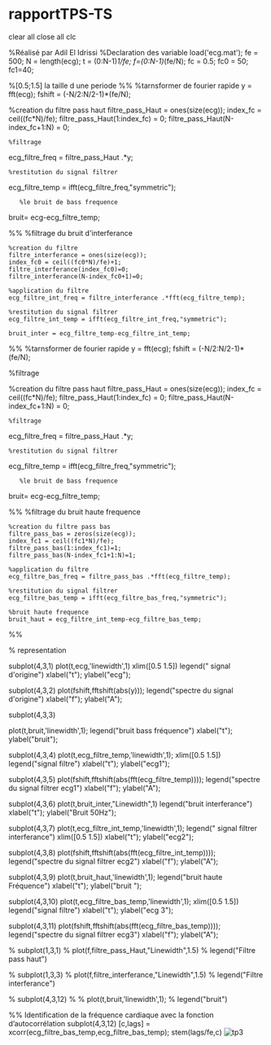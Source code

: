 # rapportTPS-TS

clear all
close all
clc

%Réalisé par Adil El Idrissi
%Declaration des variable
load('ecg.mat');
fe = 500;
N = length(ecg);
t = (0:N-1)*1/fe;
f=(0:N-1)*(fe/N);
fc = 0.5;
fc0 = 50;
fc1=40;

%[0.5;1.5] la taille d une periode
%%
%tarnsformer de fourier rapide 
y = fft(ecg);
fshift = (-N/2:N/2-1)*(fe/N);



   %creation du filtre pass haut
filtre_pass_Haut = ones(size(ecg));
index_fc = ceil((fc*N)/fe);
filtre_pass_Haut(1:index_fc) = 0;
filtre_pass_Haut(N-index_fc+1:N) = 0;

    %filtrage 
ecg_filtre_freq = filtre_pass_Haut .*y;

    %restitution du signal filtrer
 ecg_filtre_temp = ifft(ecg_filtre_freq,"symmetric");  
 
       %le bruit de bass frequence
 bruit= ecg-ecg_filtre_temp;
 
%% 
 %filtrage du bruit d'interferance
 
    %creation du filtre
    filtre_interferance = ones(size(ecg));
    index_fc0 = ceil((fc0*N)/fe)+1;
    filtre_interferance(index_fc0)=0;
    filtre_interferance(N-index_fc0+1)=0;
    
    %application du filtre
    ecg_filtre_int_freq = filtre_interferance .*fft(ecg_filtre_temp);
 
    %restitution du signal filtrer
    ecg_filtre_int_temp = ifft(ecg_filtre_int_freq,"symmetric");  
    
    bruit_inter = ecg_filtre_temp-ecg_filtre_int_temp; 
 
 
%%
%tarnsformer de fourier rapide 
y = fft(ecg);
fshift = (-N/2:N/2-1)*(fe/N);

%filtrage

   %creation du filtre pass haut
filtre_pass_Haut = ones(size(ecg));
index_fc = ceil((fc*N)/fe);
filtre_pass_Haut(1:index_fc) = 0;
filtre_pass_Haut(N-index_fc+1:N) = 0;

    %filtrage 
ecg_filtre_freq = filtre_pass_Haut .*y;

    %restitution du signal filtrer
 ecg_filtre_temp = ifft(ecg_filtre_freq,"symmetric");  
 
       %le bruit de bass frequence
 bruit= ecg-ecg_filtre_temp;
 
%% 
 %filtrage du bruit haute frequence
 
    %creation du filtre pass bas
    filtre_pass_bas = zeros(size(ecg));
    index_fc1 = ceil((fc1*N)/fe);
    filtre_pass_bas(1:index_fc1)=1;
    filtre_pass_bas(N-index_fc1+1:N)=1;
    
    %application du filtre
    ecg_filtre_bas_freq = filtre_pass_bas .*fft(ecg_filtre_temp);
 
    %restitution du signal filtrer
    ecg_filtre_bas_temp = ifft(ecg_filtre_bas_freq,"symmetric");  
    
    %bruit haute frequence
    bruit_haut = ecg_filtre_int_temp-ecg_filtre_bas_temp; 
 

%%    
    
% representation 

subplot(4,3,1)
plot(t,ecg,'linewidth',1)
xlim([0.5 1.5])
legend(" signal d'origine")
xlabel("t");
ylabel("ecg");

subplot(4,3,2)
plot(fshift,fftshift(abs(y)));
legend("spectre du signal d'origine")
xlabel("f");
ylabel("A");

subplot(4,3,3)

plot(t,bruit,'linewidth',1);
legend("bruit bass fréquence")
xlabel("t");
ylabel("bruit");
   


subplot(4,3,4)
plot(t,ecg_filtre_temp,'linewidth',1);
xlim([0.5 1.5])
legend("signal filtre")
xlabel("t");
ylabel("ecg1");
    

subplot(4,3,5)
plot(fshift,fftshift(abs(fft(ecg_filtre_temp))));
legend("spectre du signal filtrer ecg1")
xlabel("f");
ylabel("A");

subplot(4,3,6)
plot(t,bruit_inter,"Linewidth",1)
legend("bruit interferance")
xlabel("t");
ylabel("Bruit 50Hz");
    

subplot(4,3,7)
plot(t,ecg_filtre_int_temp,'linewidth',1);
legend(" signal filtrer interferance")
xlim([0.5 1.5])
xlabel("t");
ylabel("ecg2");
    

subplot(4,3,8)
plot(fshift,fftshift(abs(fft(ecg_filtre_int_temp))));
legend("spectre du signal filtrer ecg2")
xlabel("f");
ylabel("A");


subplot(4,3,9)
plot(t,bruit_haut,'linewidth',1);
legend("bruit haute Fréquence")
xlabel("t");
ylabel("bruit  ");
    

subplot(4,3,10)
plot(t,ecg_filtre_bas_temp,'linewidth',1);
xlim([0.5 1.5])
legend("signal filtre")
xlabel("t");
ylabel("ecg 3");
    


subplot(4,3,11)
plot(fshift,fftshift(abs(fft(ecg_filtre_bas_temp))));
legend("spectre du signal filtrer ecg3")
xlabel("f");
ylabel("A");








% subplot(1,3,1)
% plot(f,filtre_pass_Haut,"Linewidth",1.5)
% legend("Filtre pass  haut")

% subplot(1,3,3)
% plot(f,filtre_interferance,"Linewidth",1.5)
% legend("Filtre interferance")

% subplot(4,3,12)
% 
% plot(t,bruit,'linewidth',1);
% legend("bruit")


%% Identification de la fréquence cardiaque avec la fonction d’autocorrélation 
subplot(4,3,12)
[c,lags] = xcorr(ecg_filtre_bas_temp,ecg_filtre_bas_temp);
 stem(lags/fe,c)
 ![tp3](https://user-images.githubusercontent.com/105556070/214938065-abc2242d-39a9-489a-84b5-c25adbccbdb1.png)

 
